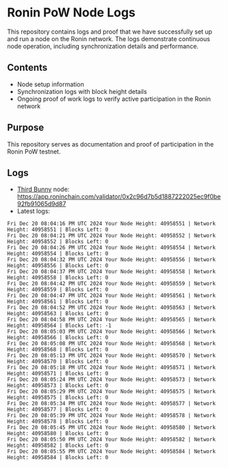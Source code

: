 # Ronin PoW Node Logs

This repository contains logs and proof that we have successfully set up and run a node on the Ronin network. The logs demonstrate continuous node operation, including synchronization details and performance.

## Contents

- Node setup information
- Synchronization logs with block height details
- Ongoing proof of work logs to verify active participation in the Ronin network

## Purpose

This repository serves as documentation and proof of participation in the Ronin PoW testnet.

## Logs

- [Third Bunny](https://thirdbunny.xyz/) node: https://app.roninchain.com/validator/0x2c96d7b5d1887222025ec9f0be92fb91065d9d87
- Latest logs:
```
Fri Dec 20 08:04:16 PM UTC 2024 Your Node Height: 40958551 | Network Height: 40958551 | Blocks Left: 0
Fri Dec 20 08:04:21 PM UTC 2024 Your Node Height: 40958552 | Network Height: 40958552 | Blocks Left: 0
Fri Dec 20 08:04:26 PM UTC 2024 Your Node Height: 40958554 | Network Height: 40958554 | Blocks Left: 0
Fri Dec 20 08:04:32 PM UTC 2024 Your Node Height: 40958556 | Network Height: 40958556 | Blocks Left: 0
Fri Dec 20 08:04:37 PM UTC 2024 Your Node Height: 40958558 | Network Height: 40958558 | Blocks Left: 0
Fri Dec 20 08:04:42 PM UTC 2024 Your Node Height: 40958559 | Network Height: 40958559 | Blocks Left: 0
Fri Dec 20 08:04:47 PM UTC 2024 Your Node Height: 40958561 | Network Height: 40958561 | Blocks Left: 0
Fri Dec 20 08:04:52 PM UTC 2024 Your Node Height: 40958563 | Network Height: 40958563 | Blocks Left: 0
Fri Dec 20 08:04:58 PM UTC 2024 Your Node Height: 40958565 | Network Height: 40958564 | Blocks Left: -1
Fri Dec 20 08:05:03 PM UTC 2024 Your Node Height: 40958566 | Network Height: 40958566 | Blocks Left: 0
Fri Dec 20 08:05:08 PM UTC 2024 Your Node Height: 40958568 | Network Height: 40958568 | Blocks Left: 0
Fri Dec 20 08:05:13 PM UTC 2024 Your Node Height: 40958570 | Network Height: 40958570 | Blocks Left: 0
Fri Dec 20 08:05:18 PM UTC 2024 Your Node Height: 40958571 | Network Height: 40958571 | Blocks Left: 0
Fri Dec 20 08:05:24 PM UTC 2024 Your Node Height: 40958573 | Network Height: 40958573 | Blocks Left: 0
Fri Dec 20 08:05:29 PM UTC 2024 Your Node Height: 40958575 | Network Height: 40958575 | Blocks Left: 0
Fri Dec 20 08:05:34 PM UTC 2024 Your Node Height: 40958577 | Network Height: 40958577 | Blocks Left: 0
Fri Dec 20 08:05:39 PM UTC 2024 Your Node Height: 40958578 | Network Height: 40958578 | Blocks Left: 0
Fri Dec 20 08:05:45 PM UTC 2024 Your Node Height: 40958580 | Network Height: 40958580 | Blocks Left: 0
Fri Dec 20 08:05:50 PM UTC 2024 Your Node Height: 40958582 | Network Height: 40958582 | Blocks Left: 0
Fri Dec 20 08:05:55 PM UTC 2024 Your Node Height: 40958584 | Network Height: 40958584 | Blocks Left: 0
```
